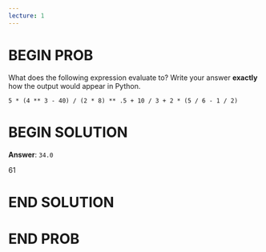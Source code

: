 ```yaml
---
lecture: 1
---
```


# BEGIN PROB

What does the following expression evaluate to? Write your answer
**exactly** how the output would appear in Python.

    5 * (4 ** 3 - 40) / (2 * 8) ** .5 + 10 / 3 + 2 * (5 / 6 - 1 / 2)

# BEGIN SOLUTION

**Answer**: `34.0`

<average>61</average>

# END SOLUTION

# END PROB